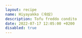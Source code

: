 ```yaml
---
layout: recipe
name: Hiyayakko (冷奴)
description: Tofu freddo condito
date: 2022-07-17 12:05:00 +0200
disabled: true
---
```

